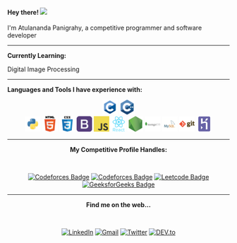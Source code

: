 <h4> Hey there! <img src="https://raw.githubusercontent.com/verma-anushka/verma-anushka/master/gifs/wave.gif" width="30px"></h4>

I'm Atulananda Panigrahy, a competitive programmer and software developer

---
**Currently Learning:**

Digital Image Processing

---

**Languages and Tools I have experience with:**

<p align="center">

  <div align="center">
  
  <code><img height="35" src="https://raw.githubusercontent.com/github/explore/80688e429a7d4ef2fca1e82350fe8e3517d3494d/topics/c/c.png"></code> 
  <code><img height="35" src="https://raw.githubusercontent.com/github/explore/80688e429a7d4ef2fca1e82350fe8e3517d3494d/topics/cpp/cpp.png"></code>  
  <code><img height="35" src="https://raw.githubusercontent.com/github/explore/80688e429a7d4ef2fca1e82350fe8e3517d3494d/topics/python/python.png"></code> 
  <code><img height="35" src="https://raw.githubusercontent.com/github/explore/80688e429a7d4ef2fca1e82350fe8e3517d3494d/topics/html/html.png"></code> 
  <code><img height="35" src="https://raw.githubusercontent.com/github/explore/80688e429a7d4ef2fca1e82350fe8e3517d3494d/topics/css/css.png"></code> 
  <code><img height="35" src="https://raw.githubusercontent.com/github/explore/80688e429a7d4ef2fca1e82350fe8e3517d3494d/topics/bootstrap/bootstrap.png"></code> 
  <code><img height="35" src="https://raw.githubusercontent.com/github/explore/80688e429a7d4ef2fca1e82350fe8e3517d3494d/topics/javascript/javascript.png"></code> 
  <code><img height="35" src="https://raw.githubusercontent.com/devicons/devicon/master/icons/react/react-original-wordmark.svg"></code> 
  <code><img height="35" src="https://raw.githubusercontent.com/github/explore/80688e429a7d4ef2fca1e82350fe8e3517d3494d/topics/nodejs/nodejs.png"></code> 
  <code><img height="35" src="https://raw.githubusercontent.com/github/explore/80688e429a7d4ef2fca1e82350fe8e3517d3494d/topics/mongodb/mongodb.png"></code> 
  <code><img height="35" src="https://raw.githubusercontent.com/github/explore/80688e429a7d4ef2fca1e82350fe8e3517d3494d/topics/mysql/mysql.png"></code> 
  <code><img height="35" src="https://raw.githubusercontent.com/github/explore/80688e429a7d4ef2fca1e82350fe8e3517d3494d/topics/git/git.png"></code> 
  <code><img height="35" src="https://raw.githubusercontent.com/devicons/devicon/master/icons/heroku/heroku-plain.svg"></code> 

  </div>
  </p>

---

<div align="center">
  <p><strong>My Competitive Profile Handles:</strong></p><br>

   [![Codeforces Badge](https://img.shields.io/badge/-ProFate-darkblue.svg?&style=flat-square&logo=codeforces&logoColor=white&link=https://codeforces.com/profile/ProFate)](https://codeforces.com/profile/ProFate) 
    [![Codeforces Badge](https://img.shields.io/badge/-atul2002-yellow.svg?&style=flat-square&logo=codechef&logoColor=black&link=https://codeforces.com/profile/ProFate)](https://www.codechef.com/users/atul2002)
   [![Leetcode Badge](https://img.shields.io/badge/-AtProphet-c14438?style=flat-square&logo=leetcode&logoColor=white&link=https://leetcode.com/AtProphet/)](https://leetcode.com/AtProphet/)
   [![GeeksforGeeks Badge](https://img.shields.io/badge/-atulapanigrahy-1c6340?style=flat&logo=GeeksforGeeks&logoColor=white&link=https://auth.geeksforgeeks.org/user/atulapanigrahy)](https://auth.geeksforgeeks.org/user/atulapanigrahy)
</div>

<hr>
  
<div align="center">

<p><strong>Find me on the web...</strong></p><br>

<a href="https://www.linkedin.com/in/atulananda-panigrahy-b753771a5/" target="_blank"><img src="https://img.shields.io/badge/-Atulananda%20Panigrahy-blue?style=flat-square&logo=Linkedin&logoColor=white&link=https://www.linkedin.com/in/atulananda-panigrahy-b753771a5/" alt="LinkedIn"></a>
<a href="mailto:atula.panigrahy@gmail.com" target="_blank"><img src="https://img.shields.io/badge/-atula.panigrahy@gmail.com-d14836?style=flat-square&logo=Gmail&logoColor=white&link=mailto:atula.panigrahy@gmail.com" alt="Gmail"></a>
<a href="https://twitter.com/Atul_Panigrahy/" target="_blank"><img src="https://img.shields.io/badge/Atul_Panigrahy-000000?style=flat-square&logo=Twitter&logoColor=blue&link=https://twitter.com/Atul_Panigrahy/" alt="Twitter"></a>
<a href="https://dev.to/atulananda_panigrahy" target="_blank"><img src="https://img.shields.io/badge/atulananda_panigrahy-darkblue.svg?&style=flat-square&logo=DEV.to&logoColor=white&link=https://dev.to/atulananda_panigrahy" alt="DEV.to"></a>
